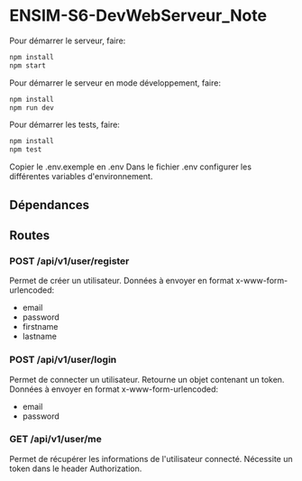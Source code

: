 # ENSIM-S6-DevWebServeur_Note

Pour démarrer le serveur, faire:
```bash
npm install
npm start
```

Pour démarrer le serveur en mode développement, faire:
```bash
npm install
npm run dev
```

Pour démarrer les tests, faire:
```bash
npm install
npm test
```

Copier le .env.exemple en .env
Dans le fichier .env configurer les différentes variables d'environnement.

## Dépendances

## Routes

### POST /api/v1/user/register
Permet de créer un utilisateur.
Données à envoyer en format x-www-form-urlencoded:
- email
- password
- firstname
- lastname


### POST /api/v1/user/login
Permet de connecter un utilisateur.
Retourne un objet contenant un token.
Données à envoyer en format x-www-form-urlencoded:
- email
- password

### GET /api/v1/user/me
Permet de récupérer les informations de l'utilisateur connecté.
Nécessite un token dans le header Authorization.

